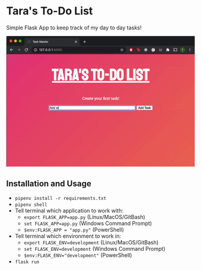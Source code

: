 # Tara's To-Do List

Simple Flask App to keep track of my day to day tasks!

![](./app.gif)

## Installation and Usage

- `pipenv install -r requirements.txt`
- `pipenv shell`
- Tell terminal which application to work with:
  - `export FLASK_APP=app.py` (Linux/MacOS/GitBash)
  - `set FLASK_APP=app.py` (Windows Command Prompt)
  - `$env:FLASK_APP = "app.py"` (PowerShell)
- Tell terminal which environment to work in:
  - `export FLASK_ENV=development` (Linux/MacOS/GitBash)
  - `set FLASK_ENV=development` (Windows Command Prompt)
  - `$env:FLASK_ENV="development"` (PowerShell)
- `flask run`
